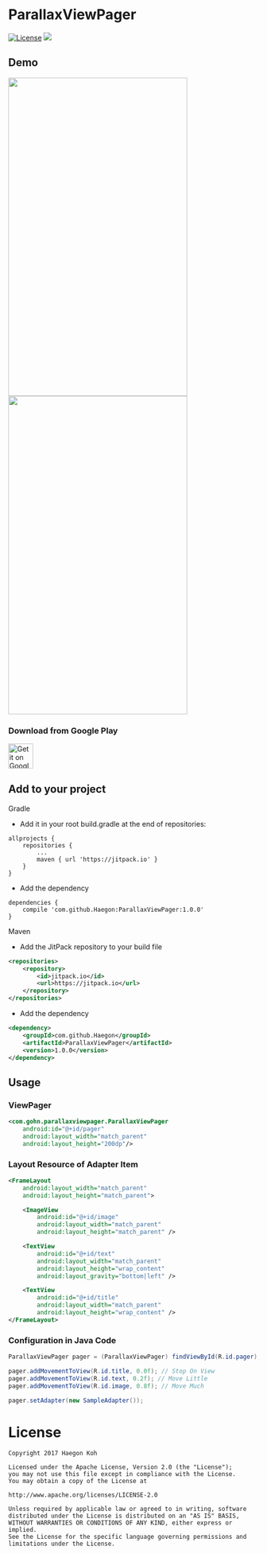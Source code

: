 # ParallaxViewPager

[![License](https://img.shields.io/badge/License-Apache%202.0-blue.svg)](https://opensource.org/licenses/Apache-2.0)
[![](https://jitpack.io/v/Haegon/ParallaxViewPager.svg)](https://jitpack.io/#Haegon/ParallaxViewPager)


## Demo

<img src="https://github.com/Haegon/ParallaxViewPager/tree/master/extra/Screenshot1.png" width="360px" height="640px"/>

<img src="https://github.com/Haegon/ParallaxViewPager/tree/master/extra/Screenshot2.png" width="360px" height="640px"/>

### Download from Google Play

<a href="https://play.google.com/store/apps/details?id=com.gohn.parallaxviewpager.sample"><img alt="Get it on Google Play" src="https://play.google.com/intl/en_us/badges/images/generic/en-play-badge.png" height="50px"/></a>



## Add to your project

Gradle

* Add it in your root build.gradle at the end of repositories:
```Gradle
allprojects {
    repositories {
    	...
    	maven { url 'https://jitpack.io' }
    }
}
```

* Add the dependency
```Gradle
dependencies {
    compile 'com.github.Haegon:ParallaxViewPager:1.0.0'
}
```


Maven

* Add the JitPack repository to your build file
```xml
<repositories>
    <repository>
        <id>jitpack.io</id>
        <url>https://jitpack.io</url>
    </repository>
</repositories>
```

* Add the dependency
```xml
<dependency>
    <groupId>com.github.Haegon</groupId>
    <artifactId>ParallaxViewPager</artifactId>
    <version>1.0.0</version>
</dependency>
```

## Usage

### ViewPager
```xml
<com.gohn.parallaxviewpager.ParallaxViewPager
    android:id="@+id/pager"
    android:layout_width="match_parent"
    android:layout_height="200dp"/>
```

### Layout Resource of Adapter Item
```xml
<FrameLayout
    android:layout_width="match_parent"
    android:layout_height="match_parent">

    <ImageView
        android:id="@+id/image"
        android:layout_width="match_parent"
        android:layout_height="match_parent" />

    <TextView
        android:id="@+id/text"
        android:layout_width="match_parent"
        android:layout_height="wrap_content"
        android:layout_gravity="bottom|left" />

    <TextView
        android:id="@+id/title"
        android:layout_width="match_parent"
        android:layout_height="wrap_content" />
</FrameLayout>
```


### Configuration in Java Code
```Java
ParallaxViewPager pager = (ParallaxViewPager) findViewById(R.id.pager);

pager.addMovementToView(R.id.title, 0.0f); // Stop On View
pager.addMovementToView(R.id.text, 0.2f); // Move Little
pager.addMovementToView(R.id.image, 0.8f); // Move Much

pager.setAdapter(new SampleAdapter());
```

License
=======

    Copyright 2017 Haegon Koh

    Licensed under the Apache License, Version 2.0 (the "License");
    you may not use this file except in compliance with the License.
    You may obtain a copy of the License at

    http://www.apache.org/licenses/LICENSE-2.0

    Unless required by applicable law or agreed to in writing, software
    distributed under the License is distributed on an "AS IS" BASIS,
    WITHOUT WARRANTIES OR CONDITIONS OF ANY KIND, either express or implied.
    See the License for the specific language governing permissions and
    limitations under the License.
